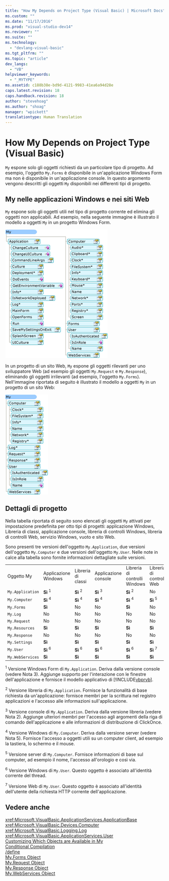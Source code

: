 ```yaml
---
title: "How My Depends on Project Type (Visual Basic) | Microsoft Docs"
ms.custom: ""
ms.date: "11/17/2016"
ms.prod: "visual-studio-dev14"
ms.reviewer: ""
ms.suite: ""
ms.technology: 
  - "devlang-visual-basic"
ms.tgt_pltfrm: ""
ms.topic: "article"
dev_langs: 
  - "VB"
helpviewer_keywords: 
  - "_MYTYPE"
ms.assetid: c188b38e-bd9d-4121-9983-41ea6a94d28e
caps.latest.revision: 18
caps.handback.revision: 18
author: "stevehoag"
ms.author: "shoag"
manager: "wpickett"
translationtype: Human Translation
---
```

# How My Depends on Project Type (Visual Basic)
`My` espone solo gli oggetti richiesti da un particolare tipo di progetto.  Ad esempio, l'oggetto `My.Forms` è disponibile in un'applicazione Windows Form ma non è disponibile in un'applicazione console.  In questo argomento vengono descritti gli oggetti `My` disponibili nei differenti tipi di progetto.  
  
## My nelle applicazioni Windows e nei siti Web  
 `My` espone solo gli oggetti utili nel tipo di progetto corrente ed elimina gli oggetti non applicabili.  Ad esempio, nella seguente immagine è illustrato il modello a oggetti `My` in un progetto Windows Form.  
  
 ![Struttura di My in un'applicazione Windows Form](../../../visual-basic/developing-apps/development-with-my/media/myinwinform.png "MyInWinForm")  
  
 In un progetto di un sito Web, `My` espone gli oggetti rilevanti per uno sviluppatore Web \(ad esempio gli oggetti `My.Request` e `My.Response`\), eliminando gli oggetti irrilevanti \(ad esempio, l'oggetto `My.Forms`\).  Nell'immagine riportata di seguito è illustrato il modello a oggetti `My` in un progetto di un sito Web:  
  
 ![Struttura di My in un'applicazione Web](../../../visual-basic/developing-apps/development-with-my/media/myinweb.png "MyInWeb")  
  
## Dettagli di progetto  
 Nella tabella riportata di seguito sono elencati gli oggetti `My` attivati per impostazione predefinita per otto tipi di progetti: applicazione Windows, Libreria di classi, applicazione console, libreria di controlli Windows, libreria di controlli Web, servizio Windows, vuoto e sito Web.  
  
 Sono presenti tre versioni dell'oggetto `My.Application`, due versioni dell'oggetto `My.Computer` e due versioni dell'oggetto `My.User`. Nelle note in calce alla tabella sono fornite informazioni dettagliate sulle versioni.  
  
||||||||||  
|-|-|-|-|-|-|-|-|-|  
|Oggetto My|Applicazione Windows|Libreria di classi|Applicazione console|Libreria di controlli Windows|Libreria di controlli Web|Servizio Windows|Vuoto|Sito Web|  
|`My.Application`|**Sì** <sup>1</sup>|**Sì** <sup>2</sup>|**Sì** <sup>3</sup>|**Sì** <sup>2</sup>|No|**Sì** <sup>3</sup>|No|No|  
|`My.Computer`|**Sì** <sup>4</sup>|**Sì** <sup>4</sup>|**Sì** <sup>4</sup>|**Sì** <sup>4</sup>|**Sì** <sup>5</sup>|**Sì** <sup>4</sup>|No|**Sì** <sup>5</sup>|  
|`My.Forms`|**Sì**|No|No|**Sì**|No|No|No|No|  
|`My.Log`|No|No|No|No|No|No|No|**Sì**|  
|`My.Request`|No|No|No|No|No|No|No|**Sì**|  
|`My.Resources`|**Sì**|**Sì**|**Sì**|**Sì**|**Sì**|**Sì**|No|No|  
|`My.Response`|No|No|No|No|No|No|No|**Sì**|  
|`My.Settings`|**Sì**|**Sì**|**Sì**|**Sì**|**Sì**|**Sì**|No|No|  
|`My.User`|**Sì** <sup>6</sup>|**Sì** <sup>6</sup>|**Sì** <sup>6</sup>|**Sì** <sup>6</sup>|**Sì** <sup>7</sup>|**Sì** <sup>6</sup>|No|**Sì** <sup>7</sup>|  
|`My.WebServices`|**Sì**|**Sì**|**Sì**|**Sì**|**Sì**|**Sì**|No|No|  
  
 <sup>1</sup> Versione Windows Form di `My.Application`.  Deriva dalla versione console \(vedere Nota 3\). Aggiunge supporto per l'interazione con le finestre dell'applicazione e fornisce il modello applicativo di [!INCLUDE[vbprvb](../../../csharp/programming-guide/concepts/linq/includes/vbprvb_md.md)].  
  
 <sup>2</sup> Versione libreria di `My.Application`.  Fornisce la funzionalità di base richiesta da un'applicazione: fornisce membri per la scrittura nel registro applicazioni e l'accesso alle informazioni sull'applicazione.  
  
 <sup>3</sup> Versione console di `My.Application`.  Deriva dalla versione libreria \(vedere Nota 2\). Aggiunge ulteriori membri per l'accesso agli argomenti della riga di comando dell'applicazione e alle informazioni di distribuzione di ClickOnce.  
  
 <sup>4</sup> Versione Windows di `My.Computer`.  Deriva dalla versione server \(vedere Nota 5\). Fornisce l'accesso a oggetti utili su un computer client, ad esempio la tastiera, lo schermo e il mouse.  
  
 <sup>5</sup> Versione server di `My.Computer`.  Fornisce informazioni di base sul computer, ad esempio il nome, l'accesso all'orologio e così via.  
  
 <sup>6</sup> Versione Windows di `My.User`.  Questo oggetto è associato all'identità corrente del thread.  
  
 <sup>7</sup> Versione Web di `My.User`.  Questo oggetto è associato all'identità dell'utente della richiesta HTTP corrente dell'applicazione.  
  
## Vedere anche  
 <xref:Microsoft.VisualBasic.ApplicationServices.ApplicationBase>   
 <xref:Microsoft.VisualBasic.Devices.Computer>   
 <xref:Microsoft.VisualBasic.Logging.Log>   
 <xref:Microsoft.VisualBasic.ApplicationServices.User>   
 [Customizing Which Objects are Available in My](../../../visual-basic/developing-apps/customizing-extending-my/customizing-which-objects-are-available-in-my.md)   
 [Conditional Compilation](../../../visual-basic/programming-guide/program-structure/conditional-compilation.md)   
 [\/define](../../../visual-basic/reference/command-line-compiler/define.md)   
 [My.Forms Object](../../../visual-basic/language-reference/objects/my-forms-object.md)   
 [My.Request Object](../../../visual-basic/language-reference/objects/my-request-object.md)   
 [My.Response Object](../../../visual-basic/language-reference/objects/my-response-object.md)   
 [My.WebServices Object](../../../visual-basic/language-reference/objects/my-webservices-object.md)